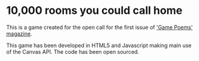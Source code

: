 # 10,000 rooms you could call home

This is a game created for the open call for the first issue of ['Game Poems' magazine](https://www.gamepoems.org/home).

This game has been developed in HTML5 and Javascript making main use of the Canvas API. The code has been open sourced.
